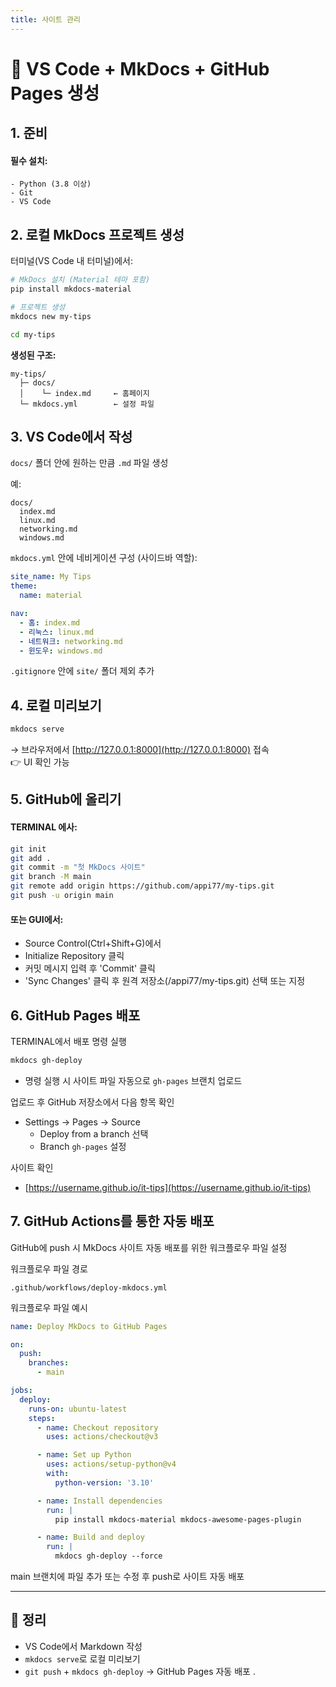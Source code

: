 ```yaml
---
title: 사이트 관리
---
```


# 🚀 VS Code + MkDocs + GitHub Pages 생성

## 1. 준비

#### 필수 설치:
    - Python (3.8 이상)
    - Git
    - VS Code

## 2. 로컬 MkDocs 프로젝트 생성

터미널(VS Code 내 터미널)에서:

```bash
# MkDocs 설치 (Material 테마 포함)
pip install mkdocs-material

# 프로젝트 생성
mkdocs new my-tips

cd my-tips
```

**생성된 구조:**

```text
my-tips/
  ├─ docs/
  │    └─ index.md     ← 홈페이지
  └─ mkdocs.yml        ← 설정 파일
```

## 3. VS Code에서 작성

`docs/` 폴더 안에 원하는 만큼 `.md` 파일 생성

예:

```text
docs/
  index.md
  linux.md
  networking.md
  windows.md
```

`mkdocs.yml` 안에 네비게이션 구성 (사이드바 역할):

```yaml
site_name: My Tips
theme:
  name: material

nav:
  - 홈: index.md
  - 리눅스: linux.md
  - 네트워크: networking.md
  - 윈도우: windows.md
```

`.gitignore` 안에 `site/` 폴더 제외 추가

## 4. 로컬 미리보기

```bash
mkdocs serve
```

→ 브라우저에서 [http://127.0.0.1:8000](http://127.0.0.1:8000) 접속<br>
👉 UI 확인 가능

## 5. GitHub에 올리기
#### TERMINAL 에사:
```bash
git init
git add .
git commit -m "첫 MkDocs 사이트"
git branch -M main
git remote add origin https://github.com/appi77/my-tips.git
git push -u origin main
```
#### 또는 GUI에서:
- Source Control(Ctrl+Shift+G)에서
- Initialize Repository 클릭
- 커밋 메시지 입력 후 'Commit' 클릭
- 'Sync Changes' 클릭 후 원격 저장소(/appi77/my-tips.git) 선택 또는 지정


## 6. GitHub Pages 배포

TERMINAL에서 배포 명령 실행
```bash
mkdocs gh-deploy
```
- 명령 실행 시 사이트 파일 자동으로 `gh-pages` 브랜치 업로드

업로드 후 GitHub 저장소에서 다음 항목 확인
- Settings → Pages → Source
  - Deploy from a branch 선택
  - Branch `gh-pages` 설정

사이트 확인
- [https://username.github.io/it-tips](https://username.github.io/it-tips)


## 7. GitHub Actions를 통한 자동 배포

GitHub에 push 시 MkDocs 사이트 자동 배포를 위한 워크플로우 파일 설정

워크플로우 파일 경로
```
.github/workflows/deploy-mkdocs.yml
```

워크플로우 파일 예시
```yaml
name: Deploy MkDocs to GitHub Pages

on:
  push:
    branches:
      - main

jobs:
  deploy:
    runs-on: ubuntu-latest
    steps:
      - name: Checkout repository
        uses: actions/checkout@v3

      - name: Set up Python
        uses: actions/setup-python@v4
        with:
          python-version: '3.10'

      - name: Install dependencies
        run: |
          pip install mkdocs-material mkdocs-awesome-pages-plugin

      - name: Build and deploy
        run: |
          mkdocs gh-deploy --force
```

main 브랜치에 파일 추가 또는 수정 후 push로 사이트 자동 배포

---



## 🎯 정리

- VS Code에서 Markdown 작성
- `mkdocs serve`로 로컬 미리보기
- `git push` + `mkdocs gh-deploy` → GitHub Pages 자동 배포
.